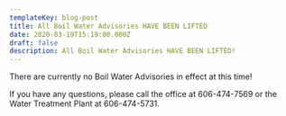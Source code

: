 ```yaml
---
templateKey: blog-post
title: All Boil Water Advisories HAVE BEEN LIFTED
date: 2020-03-19T15:19:00.000Z
draft: false
description: All Boil Water Advisories HAVE BEEN LIFTED!
---
```

There are currently no Boil Water Advisories in effect at this time!  

If you have any questions, please call the office at 606-474-7569 or the Water Treatment Plant at 606-474-5731.

